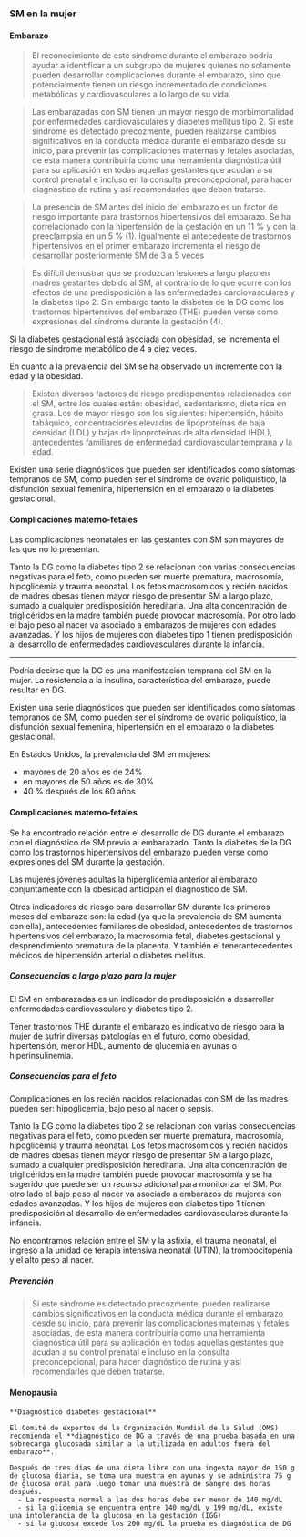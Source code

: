 ### SM en la mujer

#### Embarazo

> El reconocimiento de este síndrome durante el embarazo podría ayudar a identificar a un subgrupo de mujeres quienes no solamente pueden desarrollar complicaciones durante el embarazo, sino que potencialmente tienen un riesgo incrementado de condiciones metabólicas y cardiovasculares a lo largo de su vida.

> Las embarazadas con SM tienen un mayor riesgo de morbimortalidad por enfermedades cardiovasculares y diabetes mellitus tipo 2. Si este síndrome es detectado precozmente, pueden realizarse cambios significativos en la conducta médica durante el embarazo desde su inicio, para prevenir las complicaciones maternas y fetales asociadas, de esta manera contribuiría como una herramienta diagnóstica útil para su aplicación en todas aquellas gestantes que acudan a su control prenatal e incluso en la consulta preconcepcional, para hacer diagnóstico de rutina y así recomendarles que deben tratarse.

> La presencia de SM antes del inicio del embarazo es un factor de riesgo importante para trastornos hipertensivos del embarazo. Se ha correlacionado con la hipertensión de la gestación en un 11 % y con la preeclampsia en un 5 % (1). Igualmente el antecedente de trastornos hipertensivos en el primer embarazo incrementa el riesgo de desarrollar posteriormente SM de 3 a 5 veces

> Es difícil demostrar que se produzcan lesiones a largo plazo en madres gestantes debido al SM, al contrario de lo que ocurre con los efectos de una predisposición a las enfermedades cardiovasculares y la diabetes tipo 2. Sin embargo tanto la diabetes de la DG como los trastornos hipertensivos del embarazo (THE) pueden verse como expresiones del síndrome durante la gestación (4).

Si la diabetes gestacional está asociada con obesidad, se incrementa el riesgo de síndrome metabólico de 4 a diez veces.

En cuanto a la prevalencia del SM se ha observado un incremente con la edad y la obesidad.

> Existen diversos factores de riesgo predisponentes relacionados con el SM, entre los cuales están: obesidad, sedentarismo, dieta rica en grasa. Los de mayor riesgo son los siguientes: hipertensión, hábito tabáquico, concentraciones elevadas de lipoproteínas de baja densidad (LDL) y bajas de lipoproteínas de alta densidad (HDL), antecedentes familiares de enfermedad cardiovascular temprana y la edad.

Existen una serie diagnósticos que pueden ser identificados como síntomas tempranos de SM, como pueden ser el síndrome de ovario poliquístico, la disfunción sexual femenina, hipertensión en el embarazo o la diabetes gestacional.

#### Complicaciones materno-fetales

Las complicaciones neonatales en las gestantes con SM son mayores de las que no lo presentan.

Tanto la DG como la diabetes tipo 2 se relacionan con varias consecuencias negativas para el feto, como pueden ser muerte prematura, macrosomía, hipoglicemia y trauma neonatal. Los fetos macrosómicos y recién nacidos de madres obesas tienen mayor riesgo de presentar SM a largo plazo, sumado a cualquier predisposición hereditaria. Una alta concentración de triglicéridos en la madre también puede provocar macrosomía. Por otro lado el bajo peso al nacer va asociado a embarazos de mujeres con edades avanzadas. Y los hijos de mujeres con diabetes tipo 1 tienen predisposición al desarrollo de enfermedades cardiovasculares durante la infancia.



---

Podría decirse que la DG es una manifestación temprana del SM en la mujer. La resistencia a la insulina, característica del embarazo, puede resultar en DG.

Existen una serie diagnósticos que pueden ser identificados como síntomas tempranos de SM, como pueden ser el síndrome de ovario poliquístico, la disfunción sexual femenina, hipertensión en el embarazo o la diabetes gestacional.

En Estados Unidos, la prevalencia del SM en mujeres:  
- mayores de 20 años es de 24%  
- en mayores de 50 años es de 30%  
- 40 % después de los 60 años



#### Complicaciones materno-fetales

Se ha encontrado relación entre el desarrollo de DG durante el embarazo con el diagnóstico de SM previo al embarazado. Tanto la diabetes de la DG como los trastornos hipertensivos del embarazo pueden verse como expresiones del SM durante la gestación.

Las mujeres jóvenes adultas la hiperglicemia anterior al embarazo conjuntamente con la obesidad anticipan el diagnostico de SM.

Otros indicadores de riesgo para desarrollar SM durante los primeros meses del embarazo son: la edad (ya que la prevalencia de SM aumenta con ella), antecedentes familiares de obesidad, antecedentes de trastornos hipertensivos del embarazo, la macrosomía fetal, diabetes gestacional y desprendimiento prematura de la placenta. Y también el tenerantecedentes médicos de hipertensión arterial o diabetes mellitus.

##### Consecuencias a largo plazo para la mujer

El SM en embarazadas es un indicador de predisposición a desarrollar enfermedades cardiovasculare y diabetes tipo 2.

Tener trastornos THE durante el embarazo es indicativo de riesgo para la mujer de sufrir diversas patologías en el futuro, como obesidad, hipertensión, menor HDL, aumento de glucemia en ayunas o hiperinsulinemia.

##### Consecuencias para el feto

Complicaciones en los recién nacidos relacionadas con SM de las madres pueden ser: hipoglicemia, bajo peso al nacer o sepsis.  

Tanto la DG como la diabetes tipo 2 se relacionan con varias consecuencias negativas para el feto, como pueden ser muerte prematura, macrosomía, hipoglicemia y trauma neonatal. Los fetos macrosómicos y recién nacidos de madres obesas tienen mayor riesgo de presentar SM a largo plazo, sumado a cualquier predisposición hereditaria. Una alta concentración de triglicéridos en la madre también puede provocar macrosomía y se ha sugerido que puede ser un recurso adicional para monitorizar el SM. Por otro lado el bajo peso al nacer va asociado a embarazos de mujeres con edades avanzadas. Y los hijos de mujeres con diabetes tipo 1 tienen predisposición al desarrollo de enfermedades cardiovasculares durante la infancia.

No encontramos relación entre el SM y la asfixia, el trauma neonatal, el ingreso a la unidad de terapia intensiva neonatal (UTIN), la trombocitopenia y el alto peso al nacer.

##### Prevención

> Si este síndrome es detectado precozmente, pueden realizarse cambios significativos en la conducta médica durante el embarazo desde su inicio, para prevenir las complicaciones maternas y fetales asociadas, de esta manera contribuiría como una herramienta diagnóstica útil para su aplicación en todas aquellas gestantes que acudan a su control prenatal e incluso en la consulta preconcepcional, para hacer diagnóstico de rutina y así recomendarles que deben tratarse.

#### Menopausia



```
**Diagnóstico diabetes gestacional**

El Comité de expertos de la Organización Mundial de la Salud (OMS) recomienda el **diagnóstico de DG a través de una prueba basada en una sobrecarga glucosada similar a la utilizada en adultos fuera del embarazo**.

Después de tres días de una dieta libre con una ingesta mayor de 150 g de glucosa diaria, se toma una muestra en ayunas y se administra 75 g de glucosa oral para luego tomar una muestra de sangre dos horas después.  
  - La respuesta normal a las dos horas debe ser menor de 140 mg/dL
  - si la glicemia se encuentra entre 140 mg/dL y 199 mg/dL, existe una intolerancia de la glucosa en la gestación (IGG)
  - si la glucosa excede los 200 mg/dL la prueba es diagnóstica de DG

```